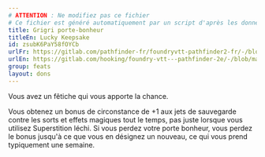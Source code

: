 ```yaml
---
# ATTENTION : Ne modifiez pas ce fichier
# Ce fichier est généré automatiquement par un script d'après les données du module Foundry VTT officiel et de sa traduction
title: Grigri porte-bonheur
titleEn: Lucky Keepsake
id: zsubK6PaY58fOYCb
urlFr: https://gitlab.com/pathfinder-fr/foundryvtt-pathfinder2-fr/-/blob/master/data/feats/zsubK6PaY58fOYCb.htm
urlEn: https://gitlab.com/hooking/foundry-vtt---pathfinder-2e/-/blob/master/packs/data/feats.db/lucky-keepsake.json
group: feats
layout: dons
---
```

Vous avez un fêtiche qui vous apporte la chance.

Vous obtenez un bonus de circonstance de +1 aux jets de sauvegarde contre les sorts et effets magiques tout le temps, pas juste lorsque vous utilisez Superstition léchi. Si vous perdez votre porte bonheur, vous perdez le bonus jusqu'à ce que vous en désignez un nouveau, ce qui vous prend typiquement une semaine.


